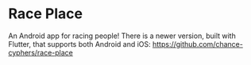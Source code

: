 # Race Place

An Android app for racing people! There is a newer version, built with Flutter, that supports both Android and iOS: https://github.com/chance-cyphers/race-place
